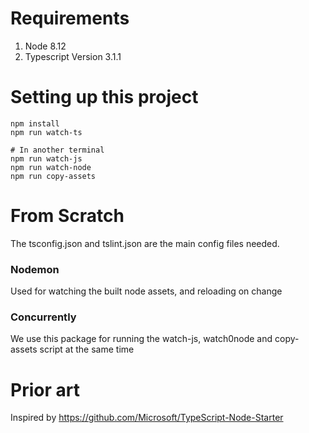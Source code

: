 # Requirements

1. Node 8.12
2. Typescript Version 3.1.1


# Setting up this project

```
npm install
npm run watch-ts

# In another terminal
npm run watch-js
npm run watch-node
npm run copy-assets
```

# From Scratch

The tsconfig.json and tslint.json are the main config files needed.

### Nodemon
Used for watching the built node assets, and reloading on change

### Concurrently
We use this package for running the watch-js, watch0node and copy-assets script at the same time

# Prior art

Inspired by https://github.com/Microsoft/TypeScript-Node-Starter